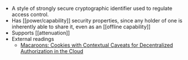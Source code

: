 - A style of strongly secure cryptographic identifier used to regulate access control.
- Has [[power/capability]] security properties, since any holder of one is inherently able to share it, even as an [[offline capability]]
- Supports [[attenuation]]
- External readings
    - [Macaroons: Cookies with Contextual Caveats for Decentralized Authorization in the Cloud](https://research.google/pubs/pub41892/)
